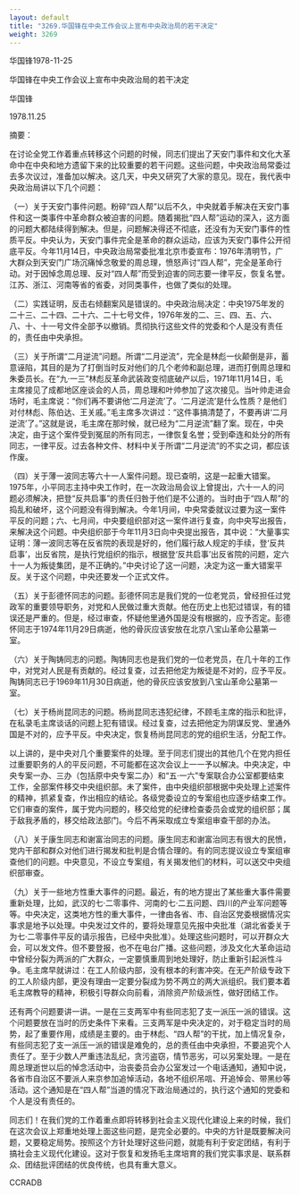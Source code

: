 ```yaml
---
layout: default
title: "3269.华国锋在中央工作会议上宣布中央政治局的若干决定"
weight: 3269
---
```


华国锋1978-11-25

华国锋在中央工作会议上宣布中央政治局的若干决定

华国锋

1978.11.25

摘要：

在讨论全党工作着重点转移这个问题的时候，同志们提出了天安门事件和文化大革命中在中央和地方遗留下来的比较重要的若干问题。这些问题，中央政治局常委过去多次议过，准备加以解决。这几天，中央又研究了大家的意见。现在，我代表中央政治局讲以下几个问题：

（一）关于天安门事件问题。粉碎“四人帮”以后不久，中央就着手解决在天安门事件和这一类事件中革命群众被迫害的问题。随着揭批“四人帮”运动的深入，这方面的问题大都陆续得到解决。但是，问题解决得还不彻底，还没有为天安门事件的性质平反。中央认为，天安门事件完全是革命的群众运动，应该为天安门事件公开彻底平反。今年11月14日，中央政治局常委批准北京市委宣布：1976年清明节，广大群众到天安门广场沉痛悼念敬爱的周总理，愤怒声讨“四人帮”，完全是革命行动。对于因悼念周总理、反对“四人帮”而受到迫害的同志要一律平反，恢复名誉。江苏、浙江、河南等省的省委，对同类事件，也做了类似的处理。

（二）实践证明，反击右倾翻案风是错误的。中央政治局决定：中央1975年发的二十三、二十四、二十六、二十七号文件，1976年发的二、三、四、五、六、八、十、十一号文件全部予以撤销。贯彻执行这些文件的党委和个人是没有责任的，责任由中央承担。

（三）关于所谓“二月逆流”问题。所谓“二月逆流”，完全是林彪一伙颠倒是非，蓄意诬陷，其目的是为了打倒当时反对他们的几个老帅和副总理，进而打倒周总理和朱委员长。在“九·一三”林彪反革命武装政变彻底破产以后，1971年11月14日，毛主席接见了成都地区座谈会的人员，周总理和叶帅参加了这次接见。当叶帅走进会场时，毛主席说：“你们再不要讲他‘二月逆流’了。‘二月逆流’是什么性质？是他们对付林彪、陈伯达、王关戚。”毛主席多次讲过：“这件事搞清楚了，不要再讲‘二月逆流’了。”这就是说，毛主席在那时候，就已经为“二月逆流”翻了案。现在，中央决定，由于这个案件受到冤屈的所有同志，一律恢复名誉；受到牵连和处分的所有同志，一律平反。过去各种文件、材料中关于所谓“二月逆流”的不实之词，都应该作废。

（四）关于薄一波同志等六十一人案件问题。现已查明，这是一起重大错案。1975年，小平同志主持中央工作时，在一次政治局会议上曾提出，六十一人的问题必须解决，把登“反共启事”的责任归咎于他们是不公道的。当时由于“四人帮”的捣乱和破坏，这个问题没有得到解决。今年1月间，中央常委就议过要为这一案件平反的问题；六、七月间，中央要组织部对这一案件进行复查，向中央写出报告，来解决这个问题。中央组织部于今年11月3日向中央提出报告，其中说：“大量事实证明：薄一波同志等在反省院的表现是好的，他们履行敌人规定的手续，登‘反共启事’，出反省院，是执行党组织的指示，根据登‘反共启事’出反省院的问题，定六十一人为叛徒集团，是不正确的。”中央讨论了这一问题，决定为这一重大错案平反。关于这个问题，中央还要发一个正式文件。

（五）关于彭德怀同志的问题。彭德怀同志是我们党的一位老党员，曾经担任过党政军的重要领导职务，对党和人民做过重大贡献。他在历史上也犯过错误，有的错误还是严重的。但是，经过审查，怀疑他里通外国是没有根据的，应予否定。彭德怀同志于1974年11月29日病逝，他的骨灰应该安放在北京八宝山革命公墓第一室。

（六）关于陶铸同志的问题。陶铸同志也是我们党的一位老党员，在几十年的工作中，对党对人民是有贡献的。经过复查，过去把他定为叛徒是不对的，应予平反。陶铸同志已于1969年11月30日病逝，他的骨灰应该安放到八宝山革命公墓第一室。

（七）关于杨尚昆同志的问题。杨尚昆同志违犯纪律，不顾毛主席的指示和批评，在私录毛主席谈话的问题上犯有错误。经过复查，过去把他定为阴谋反党、里通外国是不对的，应予平反。中央决定，恢复杨尚昆同志的党的组织生活，分配工作。

以上讲的，是中央对几个重要案件的处理。至于同志们提出的其他几个在党内担任过重要职务的人的平反问题，不可能都在这次会议上一一予以解决。中央决定，中央专案一办、三办（包括原中央专案二办）和“五·一六”专案联合办公室都要结束工作，全部案件移交中央组织部。未了案件，由中央组织部根据中央处理上述案件的精神，抓紧复查，作出相应的结论。各级党委设立的专案组也应逐步结束工作。它们审查的案件，属于党内问题的，移交给党的纪律检查委员会或党的组织部；属于敌我矛盾的，移交给政法部门。今后不再采取成立专案组审查干部的办法。

（八）关于康生同志和谢富治同志的问题。康生同志和谢富治同志有很大的民愤，党内干部和群众对他们进行揭发和批判是合情合理的。有的同志提议设立专案组审查他们的问题。中央意见，不设立专案组，有关揭发他们的材料，可以送交中央组织部审查。

（九）关于一些地方性重大事件的问题。最近，有的地方提出了某些重大事件需要重新处理，比如，武汉的七·二零事件、河南的七·二五问题、四川的产业军问题等等。中央决定，这类地方性的重大事件，一律由各省、市、自治区党委根据情况实事求是地予以处理。中央发过文件的，要将处理意见先报中央批准（湖北省委关于为七·二零事件平反的请示报告，已经中央批准）。处理这些问题时，可以开群众大会，可以发文件。但不要登报，也不在电台广播。这些问题，涉及文化大革命运动中曾经分裂为两派的广大群众，一定要慎重周到地处理好，防止重新引起派性斗争。毛主席早就讲过：在工人阶级内部，没有根本的利害冲突。在无产阶级专政下的工人阶级内部，更没有理由一定要分裂成为势不两立的两大派组织。我们要本着毛主席教导的精神，积极引导群众向前看，消除资产阶级派性，做好团结工作。

还有两个问题要讲一讲。一是在三支两军中有些同志犯了支一派压一派的错误。这个问题要放在当时的历史条件下来看。三支两军是中央决定的，对于稳定当时的局势，起了重要作用，成绩是主要的。由于林彪、“四人帮”的干扰，加上情况复杂，有些同志犯了支一派压一派的错误是难免的，总的责任由中央承担，不要追究个人责任了。至于少数人严重违法乱纪，贪污盗窃，情节恶劣，可以另案处理。一是在周总理逝世以后的悼念活动中，治丧委员会办公室发过一个电话通知，通知中说，各省市自治区不要派人来京参加追悼活动，各地不组织吊唁、开追悼会、带黑纱等活动。这个通知是在“四人帮”当道的情况下政治局通过的，执行这个通知的党委和个人是没有责任的。

同志们！在我们党的工作着重点即将转移到社会主义现代化建设上来的时候，我们在这次会议上郑重地处理上面这些问题，是完全必要的。中央的方针是既要解决问题，又要稳定局势。按照这个方针处理好这些问题，就能有利于安定团结，有利于搞社会主义现代化建设。这对于恢复和发扬毛主席培育的我们党实事求是、联系群众、团结批评团结的优良传统，也具有重大意义。

CCRADB


